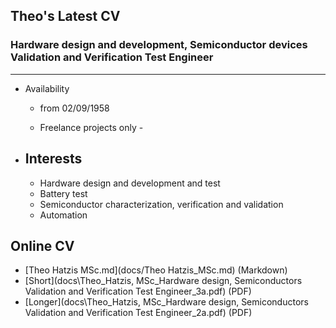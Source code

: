 ## Theo's Latest CV 

### Hardware design and development, Semiconductor devices Validation and Verification Test Engineer
----------------------------------------

- Availability

  - from 02/09/1958

  - Freelance projects only - 

    

- ## Interests

  	* Hardware design and development and test
  	* Battery test 
  	* Semiconductor characterization, verification and validation
  	* Automation  

  


## Online  CV

* [Theo Hatzis MSc.md](docs/Theo Hatzis_MSc.md)  (Markdown)
* [Short](docs\Theo_Hatzis, MSc_Hardware design, Semiconductors Validation and Verification Test Engineer_3a.pdf) (PDF)
* [Longer](docs\Theo_Hatzis, MSc_Hardware design, Semiconductors Validation and Verification Test Engineer_2a.pdf) (PDF)

